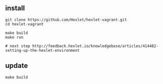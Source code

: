 ## install

    git clone https://github.com/Hexlet/hexlet-vagrant.git
    cd hexlet-vagrant

    make build
    make run

    # next step http://feedback.hexlet.io/knowledgebase/articles/414482-setting-up-the-hexlet-environment

## update

    make build
